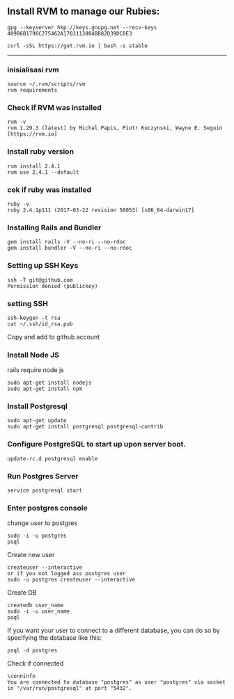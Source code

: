 
## Install RVM to manage our Rubies:

    gpg --keyserver hkp://keys.gnupg.net --recv-keys 409B6B1796C275462A1703113804BB82D39DC0E3

    curl -sSL https://get.rvm.io | bash -s stable

----------
### inisialisasi rvm 

    source ~/.rvm/scripts/rvm
    rvm requirements

### Check if RVM was installed

    rvm -v
    rvm 1.29.3 (latest) by Michal Papis, Piotr Kuczynski, Wayne E. Seguin [https://rvm.io]
    

### Install ruby version

    rvm install 2.4.1
    rvm use 2.4.1 --default

### cek if ruby was installed

    ruby -v
    ruby 2.4.1p111 (2017-03-22 revision 58053) [x86_64-darwin17]
    
### Installing Rails and Bundler

    gem install rails -V --no-ri --no-rdoc
    gem install bundler -V --no-ri --no-rdoc

### Setting up SSH Keys

    ssh -T git@github.com
    Permission denied (publickey)
### setting SSH 

    ssh-keygen -t rsa
    cat ~/.ssh/id_rsa.pub
Copy and add to github account

### Install Node JS
rails require node js

    sudo apt-get install nodejs
    sudo apt-get install npm

### Install Postgresql

    sudo apt-get update
    sudo apt-get install postgresql postgresql-contrib
### Configure PostgreSQL to start up upon server boot.

    update-rc.d postgresql enable

### Run Postgres Server

    service postgresql start

### Enter postgres console
change user to postgres

    sudo -i -u postgres
    psql

Create new user

    createuser --interactive
    or if you not logged ass postgres user
    sudo -u postgres createuser --interactive

Create DB 

    createdb user_name
    sudo -i -u user_name
    psql
If you want your user to connect to a different database, you can do so by specifying the database like this:

    psql -d postgres
Check if connected

    \conninfo
    You are connected to database "postgres" as user "postgres" via socket in "/var/run/postgresql" at port "5432".
